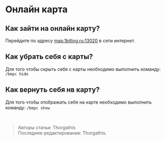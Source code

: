 # Онлайн карта

## Как зайти на онлайн карту?

Перейдите по адресу [map.1bitlog.ru:13020](https://map.1bitlog.ru:13020) в сети интернет.

## Как убрать себя с карты?

Для того чтобы скрыть себя с карты необходимо выполнить команду: ```/bmpc hide```

## Как вернуть себя нв карту?

Для того чтобы отображать себя на карте необходимо выполнить команду: ```/bmpc show```

<br>

> Авторы статьи: Thorgathis <br>
> Последнее редактирование: Thorgathis.
